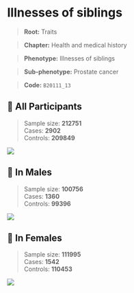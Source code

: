 # Illnesses of siblings
> **Root:** Traits  

> **Chapter:** Health and medical history  

> **Phenotype:** Illnesses of siblings  

> **Sub-phenotype:** Prostate cancer  

> **Code:** `B20111_13`

## 🧪 All Participants  
> Sample size: **212751**  
> Cases: **2902**  
> Controls: **209849**
<img src="/Traits/Figures/ALL/B20111_13.png"/>
<CsvTable src="/public/Traits/Data/ALL/LG_B20111_13.csv" label="🔍 View full results" />

## 👨 In Males  
> Sample size: **100756**  
> Cases: **1360**  
> Controls: **99396**
<img src="/Traits/Figures/Male/B20111_13.png"/>
<CsvTable src="/public/Traits/Data/Male/LG_B20111_13.csv" label="🔍 View full results" />

## 👩 In Females  
> Sample size: **111995**  
> Cases: **1542**  
> Controls: **110453**
<img src="/Traits/Figures/Female/B20111_13.png"/>
<CsvTable src="/public/Traits/Data/Female/LG_B20111_13.csv" label="🔍 View full results" />
